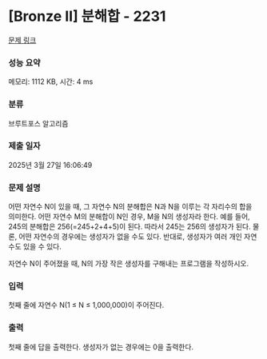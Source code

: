 # [Bronze II] 분해합 - 2231 

[문제 링크](https://www.acmicpc.net/problem/2231) 

### 성능 요약

메모리: 1112 KB, 시간: 4 ms

### 분류

브루트포스 알고리즘

### 제출 일자

2025년 3월 27일 16:06:49

### 문제 설명

<p>어떤 자연수 N이 있을 때, 그 자연수 N의 분해합은 N과 N을 이루는 각 자리수의 합을 의미한다. 어떤 자연수 M의 분해합이 N인 경우, M을 N의 생성자라 한다. 예를 들어, 245의 분해합은 256(=245+2+4+5)이 된다. 따라서 245는 256의 생성자가 된다. 물론, 어떤 자연수의 경우에는 생성자가 없을 수도 있다. 반대로, 생성자가 여러 개인 자연수도 있을 수 있다.</p>

<p>자연수 N이 주어졌을 때, N의 가장 작은 생성자를 구해내는 프로그램을 작성하시오.</p>

### 입력 

 <p>첫째 줄에 자연수 N(1 ≤ N ≤ 1,000,000)이 주어진다.</p>

### 출력 

 <p>첫째 줄에 답을 출력한다. 생성자가 없는 경우에는 0을 출력한다.</p>

